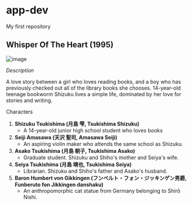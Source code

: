# app-dev
 My first repository

 ## **Whisper Of The Heart (1995)**

![image](https://github.com/BuhayRavenNightingale2002/app-dev/assets/152288203/ffa8dee6-ca57-4183-affa-53dc1a872330)

*Description*


A love story between a girl who loves reading books, and a boy who has previously checked out all of the library books she chooses. 14-year-old teenage bookworm Shizuku lives a simple life, dominated by her love for stories and writing.
 
Characters
1. **Shizuku Tsukishima (月島 雫, Tsukishima Shizuku)**
     - A 14-year-old junior high school student who loves books
2. **Seiji Amasawa (天沢 聖司, Amasawa Seiji)**
    - An aspiring violin maker who attends the same school as Shizuku.
3. **Asako Tsukishima (月島 朝子, Tsukishima Asako)**
    - Graduate student. Shizuku and Shiho's mother and Seiya's wife.
4. **Seiya Tsukishima (月島 靖也, Tsukishima Seiya)**
    - Librarian. Shizuku and Shiho's father and Asako's husband.
5. **Baron Humbert von Gikkingen (フンベルト・フォン・ジッキンゲン男爵, Funberuto fon Jikkingen danshaku)**
    - An anthropomorphic cat statue from Germany belonging to Shirō Nishi.



